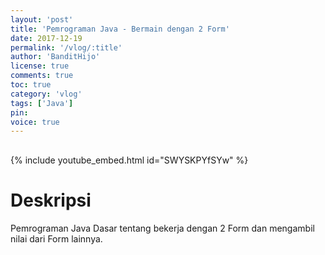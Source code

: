 ```yaml
---
layout: 'post'
title: 'Pemrograman Java - Bermain dengan 2 Form'
date: 2017-12-19
permalink: '/vlog/:title'
author: 'BanditHijo'
license: true
comments: true
toc: true
category: 'vlog'
tags: ['Java']
pin:
voice: true
---
```


<div style="margin-top:30px;"></div>

{% include youtube_embed.html id="SWYSKPYfSYw" %}

# Deskripsi

Pemrograman Java Dasar tentang bekerja dengan 2 Form dan mengambil nilai dari Form lainnya.
